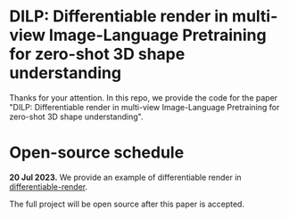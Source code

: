 # DILP: Differentiable render in multi-view Image-Language Pretraining for zero-shot 3D shape understanding

Thanks for your attention. In this repo, we provide the code for the paper "DILP: Differentiable render in multi-view Image-Language Pretraining for zero-shot 3D shape understanding".

# Open-source  schedule

**20 Jul 2023.** We provide an example of differentiable render in [differentiable-render](differential-render.py).

The full project will be open source after this paper is accepted.
